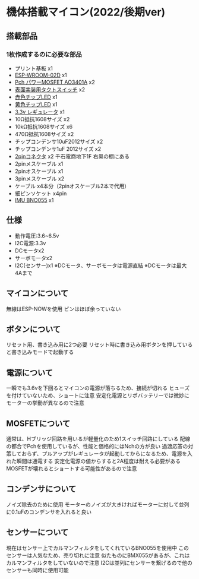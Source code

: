 # 機体搭載マイコン(2022/後期ver)

## 搭載部品
### 1枚作成するのに必要な部品
* プリント基板 x1
* [ESP-WROOM-02D](https://akizukidenshi.com/catalog/g/gM-13289/) x1
* [Pch パワーMOSFET AO3401A](https://akizukidenshi.com/catalog/g/gI-14654/) x2
* [表面実装用タクトスイッチ](https://akizukidenshi.com/catalog/g/gP-14888/) x2
* [赤色チップLED](https://akizukidenshi.com/catalog/g/gI-11879/) x1
* [黄色チップLED](https://akizukidenshi.com/catalog/g/gI-11880/) x1
* [3.3v レギュレータ](https://akizukidenshi.com/catalog/g/gI-17230/) x1
* 10Ω抵抗1608サイズ x2
* 10kΩ抵抗1608サイズ x6
* 470Ω抵抗1608サイズ x2
* チップコンデンサ10uF2012サイズ x2
* チップコンデンサ1uF 2012サイズ x2
* [2pinコネクタ](https://www.sengoku.co.jp/mod/sgk_cart/detail.php?code=EEHD-4B5T) x2
千石電商地下1F 右奥の棚にある
* 2pinメスケーブル x1
* 2pinオスケーブル x1
* 3pinメスケーブル x2
* ケーブル x4本分（2pinオスケーブル2本で代用）
* 細ピンソケット x4pin
* [IMU BNO055](https://akizukidenshi.com/catalog/g/gK-16996/) x1

## 仕様
* 動作電圧:3.6~6.5v
* I2C電源:3.3v
* DCモータx2
* サーボモータx2
* I2C(センサー)x1
※DCモータ、サーボモータは電源直結
※DCモータは最大4Aまで

## マイコンについて
無線はESP-NOWを使用
ピンはほぼ余っていない

## ボタンについて
リセット用、書き込み用に2つ必要
リセット時に書き込み用ボタンを押していると書き込みモードで起動する

## 電源について
一瞬でも3.6vを下回るとマイコンの電源が落ちるため、接続が切れる
ヒューズを付けていないため、ショートに注意
安定化電源とリポバッテリーでは微妙にモーターの挙動が異なるので注意

## MOSFETについて
通常は、Hブリッジ回路を用いるが軽量化のため1スイッチ回路にしている
配線の都合でPchを使用しているが、性能と価格的にはNchの方が良い
過渡応答の対策しておらず、プルアップがレギュレータが起動してからになるため、電源を入れた瞬間は通電する
安定化電源の値からすると2A程度は耐える必要がある
MOSFETが壊れるとショートする可能性があるので注意

## コンデンサについて
ノイズ除去のために使用
モーターのノイズが大きければモーターに対して並列に0.1uFのコンデンサを入れると良い

## センサーについて
現在はセンサー上でカルマンフィルタをしてくれているBNO055を使用中
このセンサーは人気なため、売り切れに注意
似たものにBMX055があるが、これはカルマンフィルタをしていないので注意
I2Cは並列にセンサーを繋げるので他のセンサーも同時に使用可能